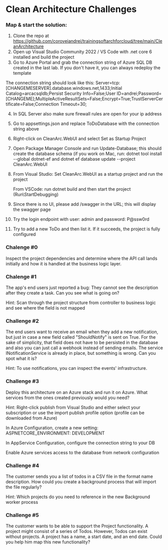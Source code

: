 # Clean Architecture Challenges

### Map & start the solution:
1. Clone the repo at https://github.com/coroveiandrei/trainingsoftarchforcloud/tree/main/CleanArchitecture
2. Open up Visual Studio Community 2022 / VS Code with .net core 6 installed and build the project 
3. Go to Azure Portal and grab the connection string of Azure SQL DB created in the last lab. If you don't have it, you can always redeploy the template

The connection string should look like this:
Server=tcp:[CHANGEMESERVER].database.windows.net,1433;Initial Catalog=arcacsqldb;Persist Security Info=False;User ID=andrei;Password=[CHANGEME];MultipleActiveResultSets=False;Encrypt=True;TrustServerCertificate=False;Connection Timeout=30;

4. In SQL Server also make sure firewall rules are open for your ip address
5. Go to appsettings.json and replace ToDoDatabase with the connection string above
6. Right-click on CleanArc.WebUI and select Set as Startup Project
7. Open Package Manager Console and run Update-Database; this should create the database schema
 (if you work on Mac, run: dotnet tool install --global dotnet-ef and dotnet ef database update --project CleanArc.WebUI
8. From Visual Studio: Set CleanArc.WebUI as a startup project and run the project

   From VSCode: run dotnet build and then start the project (Run\StartDebugging)
10. Since there is no UI, please add /swagger in the URL; this will display the swagger page
11. Try the login endpoint with user: admin and password: P@ssw0rd
12. Try to add a new ToDo and then list it. If it succeeds, the project is fully configured 


### Chalenge #0

Inspect the project dependencies and determine where the API call lands initially and how it is handled at the business logic layer. 

### Chalenge #1 

The app's end users just reported a bug: They cannot see the description after they create a task. 
Can you see what is going on?

Hint: Scan through the project structure from controller to business logic and see where the field is not mapped

### Challenge #2
The end users want to receive an email when they add a new notification, but just in case a new field called "ShouldNotify" is sent on True. For the sake of simplicity, that field does not have to be persisted in the database and also you can just call a webhook instead of sending emails. The service INotificationService is already in place, but something is wrong. Can you spot what it is? 

Hint: To use notifications, you can inspect the events' infrastructure.

### Challenge #3
Deploy this architecture on an Azure stack and run it on Azure. What services from the ones created previously would you need?

Hint: Right-click publish from Visual Studio and either select your subscription or use the import publish profile option (profile can be downloaded from Azure)

In Azure Configuration, create a new setting: ASPNETCORE_ENVIRONMENT: DEVELOPMENT

In AppService Configuration, configure the connection string to your DB

Enable Azure services access to the database from network configuration

### Challenge #4
The customer sends you a list of todos in a CSV file in the format name description.
How could you create a background process that will import the file regularly?

Hint: Which projects do you need to reference in the new Background worker process

### Challenge #5
The customer wants to be able to support the Project functionality. A project might consist of a series of Todos. However, Todos can exist without projects. A project has a name, a start date, and an end date.
Could you help him map this new functionality?


